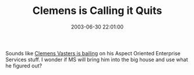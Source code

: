 ﻿---
layout: post
title: "Clemens is Calling it Quits"
comments: false
date: 2003-06-30 22:01:00
categories:
 - Technology
subtext-id: 75922245-4c8b-4d87-83ea-3640197a4322
alias: /blog/Clemens-is-Calling-it-Quits.aspx
---


Sounds like [Clemens Vasters is bailing](http://radio.weblogs.com/0108971/2003/06/30.html#a206) on his Aspect Oriented Enterprise Services stuff. I wonder if MS will bring him into the big house and use what he figured out? 
